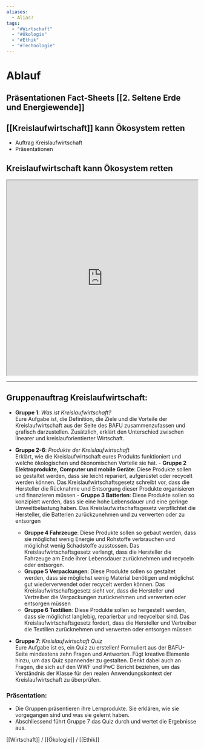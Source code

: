 ```yaml
---
aliases:
  - Alias?
tags:
  - "#Wirtschaft"
  - "#Ökologie"
  - "#Ethik"
  - "#Technologie"
---
```

# Ablauf
## Präsentationen Fact-Sheets [[2. Seltene Erde und Energiewende]]

## [[Kreislaufwirtschaft]] kann Ökosystem retten
- Auftrag Kreislaufwirtschaft
- Präsentationen

## Kreislaufwirtschaft kann Ökosystem retten


<iframe width="100%" height="515" src="https://www.srf.ch/play/embed?urn=urn:srf:audio:3744d88b-2f5c-4411-a436-4f4815a47670&subdivisions=false" allowfullscreen allow="geolocation *; autoplay; encrypted-media"></iframe>

---

## Gruppenauftrag Kreislaufwirtschaft:
- **Gruppe 1**: _Was ist Kreislaufwirtschaft?_  
    Eure Aufgabe ist, die Definition, die Ziele und die Vorteile der Kreislaufwirtschaft aus der Seite des BAFU zusammenzufassen und grafisch darzustellen. Zusätzlich, erklärt den Unterschied zwischen linearer und kreislauforientierter Wirtschaft. 
- **Gruppe 2-6**: _Produkte der Kreislaufwirtschaft_  
    Erklärt, wie die Kreislaufwirtschaft eures Produkts funktioniert und welche ökologischen und ökonomischen Vorteile sie hat.
		- **Gruppe 2 Elektroprodukte, Computer und mobile Geräte**: Diese Produkte sollen so gestaltet werden, dass sie leicht repariert, aufgerüstet oder recycelt werden können. Das Kreislaufwirtschaftsgesetz schreibt vor, dass die Hersteller die Rücknahme und Entsorgung dieser Produkte organisieren und finanzieren müssen
		- **Gruppe 3 Batterien**: Diese Produkte sollen so konzipiert werden, dass sie eine hohe Lebensdauer und eine geringe Umweltbelastung haben. Das Kreislaufwirtschaftsgesetz verpflichtet die Hersteller, die Batterien zurückzunehmen und zu verwerten oder zu entsorgen
	- **Gruppe 4 Fahrzeuge**: Diese Produkte sollen so gebaut werden, dass sie möglichst wenig Energie und Rohstoffe verbrauchen und möglichst wenig Schadstoffe ausstossen. Das Kreislaufwirtschaftsgesetz verlangt, dass die Hersteller die Fahrzeuge am Ende ihrer Lebensdauer zurücknehmen und recyceln oder entsorgen.
	- **Gruppe 5 Verpackungen**: Diese Produkte sollen so gestaltet werden, dass sie möglichst wenig Material benötigen und möglichst gut wiederverwendet oder recycelt werden können. Das Kreislaufwirtschaftsgesetz sieht vor, dass die Hersteller und Vertreiber die Verpackungen zurücknehmen und verwerten oder entsorgen müssen
	- **Gruppe 6 Textilien**: Diese Produkte sollen so hergestellt werden, dass sie möglichst langlebig, reparierbar und recycelbar sind. Das Kreislaufwirtschaftsgesetz fordert, dass die Hersteller und Vertreiber die Textilien zurücknehmen und verwerten oder entsorgen müssen
	
- **Gruppe 7**: _Kreislaufwirtschaft Quiz_  
    Eure Aufgabe ist es, ein Quiz zu erstellen! Formuliert aus der BAFU-Seite mindestens zehn Fragen und Antworten. Fügt kreative Elemente hinzu, um das Quiz spannender zu gestalten. Denkt dabei auch an Fragen, die sich auf den WWF und PwC Bericht beziehen, um das Verständnis der Klasse für den realen Anwendungskontext der Kreislaufwirtschaft zu überprüfen.  
### Präsentation:  
- Die Gruppen präsentieren ihre Lernprodukte. Sie erklären, wie sie vorgegangen sind und was sie gelernt haben.
- Abschliessend führt Gruppe 7 das Quiz durch und wertet die Ergebnisse aus. 

[[Wirtschaft]] / [[Ökologie]] / [[Ethik]]